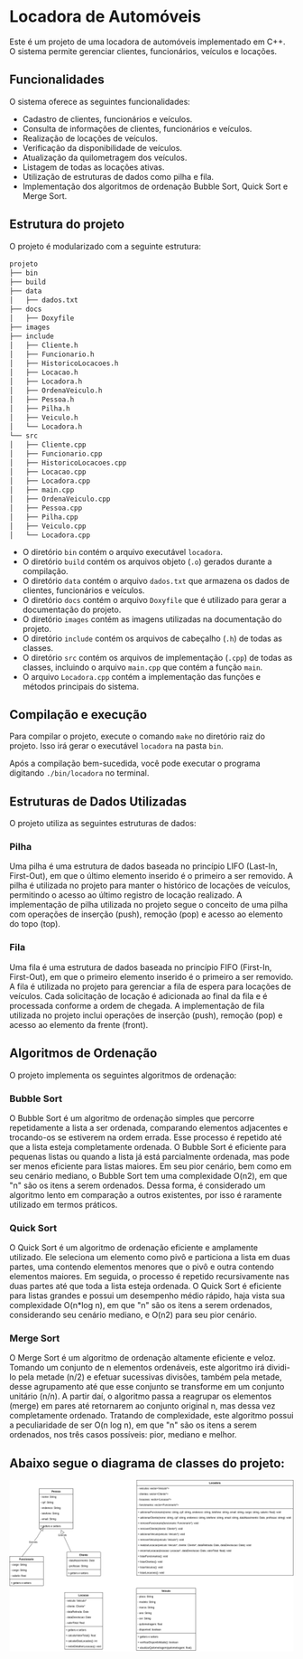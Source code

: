 # Locadora de Automóveis

Este é um projeto de uma locadora de automóveis implementado em C++. O sistema permite gerenciar clientes, funcionários, veículos e locações.

## Funcionalidades

O sistema oferece as seguintes funcionalidades:

- Cadastro de clientes, funcionários e veículos.
- Consulta de informações de clientes, funcionários e veículos.
- Realização de locações de veículos.
- Verificação da disponibilidade de veículos.
- Atualização da quilometragem dos veículos.
- Listagem de todas as locações ativas.
- Utilização de estruturas de dados como pilha e fila.
- Implementação dos algoritmos de ordenação Bubble Sort, Quick Sort e Merge Sort.


## Estrutura do projeto

O projeto é modularizado com a seguinte estrutura:

```
projeto
├── bin
├── build
├── data
│   ├── dados.txt
├── docs
│   ├── Doxyfile
├── images
├── include
│   ├── Cliente.h 
│   ├── Funcionario.h
│   ├── HistoricoLocacoes.h
│   ├── Locacao.h
│   ├── Locadora.h
│   ├── OrdenaVeiculo.h
│   ├── Pessoa.h
│   ├── Pilha.h
│   ├── Veiculo.h
│   └── Locadora.h
└── src
│   ├── Cliente.cpp 
│   ├── Funcionario.cpp
│   ├── HistoricoLocacoes.cpp
│   ├── Locacao.cpp
│   ├── Locadora.cpp
│   ├── main.cpp
│   ├── OrdenaVeiculo.cpp
│   ├── Pessoa.cpp
│   ├── Pilha.cpp
│   ├── Veiculo.cpp
│   └── Locadora.cpp

```

- O diretório `bin` contém o arquivo executável `locadora`.
- O diretório `build` contém os arquivos objeto (`.o`) gerados durante a compilação.
- O diretório `data` contém o arquivo `dados.txt` que armazena os dados de clientes, funcionários e veículos.
- O diretório `docs` contém o arquivo `Doxyfile` que é utilizado para gerar a documentação do projeto.
- O diretório `images` contém as imagens utilizadas na documentação do projeto.
- O diretório `include` contém os arquivos de cabeçalho (`.h`) de todas as classes.
- O diretório `src` contém os arquivos de implementação (`.cpp`) de todas as classes, incluindo o arquivo `main.cpp` que contém a função `main`.
- O arquivo `Locadora.cpp` contém a implementação das funções e métodos principais do sistema.

## Compilação e execução

Para compilar o projeto, execute o comando `make` no diretório raiz do projeto. Isso irá gerar o executável `locadora` na pasta `bin`.

Após a compilação bem-sucedida, você pode executar o programa digitando `./bin/locadora` no terminal.

## Estruturas de Dados Utilizadas

O projeto utiliza as seguintes estruturas de dados:

### Pilha

Uma pilha é uma estrutura de dados baseada no princípio LIFO (Last-In, First-Out), em que o último elemento inserido é o primeiro a ser removido. A pilha é utilizada no projeto para manter o histórico de locações de veículos, permitindo o acesso ao último registro de locação realizado. A implementação de pilha utilizada no projeto segue o conceito de uma pilha com operações de inserção (push), remoção (pop) e acesso ao elemento do topo (top).

### Fila

Uma fila é uma estrutura de dados baseada no princípio FIFO (First-In, First-Out), em que o primeiro elemento inserido é o primeiro a ser removido. A fila é utilizada no projeto para gerenciar a fila de espera para locações de veículos. Cada solicitação de locação é adicionada ao final da fila e é processada conforme a ordem de chegada. A implementação de fila utilizada no projeto inclui operações de inserção (push), remoção (pop) e acesso ao elemento da frente (front).

## Algoritmos de Ordenação

O projeto implementa os seguintes algoritmos de ordenação:

### Bubble Sort

O Bubble Sort é um algoritmo de ordenação simples que percorre repetidamente a lista a ser ordenada, comparando elementos adjacentes e trocando-os se estiverem na ordem errada. Esse processo é repetido até que a lista esteja completamente ordenada. O Bubble Sort é eficiente para pequenas listas ou quando a lista já está parcialmente ordenada, mas pode ser menos eficiente para listas maiores. Em seu pior cenário, bem como em seu cenário mediano, o Bubble Sort tem uma complexidade O(n2), em que "n" são os itens a serem ordenados. Dessa forma, é considerado um algoritmo lento em comparação a outros existentes, por isso é raramente utilizado em termos práticos.

### Quick Sort

O Quick Sort é um algoritmo de ordenação eficiente e amplamente utilizado. Ele seleciona um elemento como pivô e particiona a lista em duas partes, uma contendo elementos menores que o pivô e outra contendo elementos maiores. Em seguida, o processo é repetido recursivamente nas duas partes até que toda a lista esteja ordenada. O Quick Sort é eficiente para listas grandes e possui um desempenho médio rápido, haja vista sua complexidade O(n*log n), em que "n" são os itens a serem ordenados, considerando seu cenário mediano, e O(n2) para seu pior cenário.


### Merge Sort

O Merge Sort é um algoritmo de ordenação altamente eficiente e veloz. Tomando um conjunto de n elementos ordenáveis, este algoritmo irá dividi-lo pela metade (n/2) e efetuar sucessivas divisões, também pela metade, desse agrupamento até que esse conjunto se transforme em um conjunto unitário (n/n). A partir daí, o algoritmo passa a reagrupar os elementos (merge) em pares até retornarem ao conjunto original n, mas dessa vez completamente ordenado. Tratando de complexidade, este algoritmo possui a peculiaridade de ser O(n log n), em que "n" são os itens a serem ordenados, nos três casos possíveis: pior, mediano e melhor. 
## Abaixo segue o diagrama de classes do projeto:


![Diagrama de Classes](images/diagrama-classes.png)